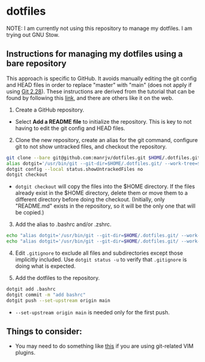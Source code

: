 # dotfiles

NOTE: I am currently not using this repository to manage my dotfiles. I am trying out GNU Stow.

## Instructions for managing my dotfiles using a bare repository

This approach is specific to GitHub. It avoids manually editing the git config and HEAD files in order to replace "master" with "main" (does not apply if using [Git 2.28](https://github.blog/2020-07-27-highlights-from-git-2-28/)). These instructions are derived from the tutorial that can be found by following this [link](https://www.atlassian.com/git/tutorials/dotfiles), and there are others like it on the web.

1. Create a GitHub repository.

* Select **Add a README file** to initialize the repository. This is key to not having to edit the git config and HEAD files.

2. Clone the new repository, create an alias for the git command, configure git to not show untracked files, and checkout the repository.
```sh
git clone --bare git@github.com:manrjv/dotfiles.git $HOME/.dotfiles.git
alias dotgit='/usr/bin/git --git-dir=$HOME/.dotfiles.git/ --work-tree=$HOME'
dotgit config --local status.showUntrackedFiles no
dotgit checkout
```
* `dotgit checkout` will copy the files into the $HOME directory. If the files already exist in the $HOME directory, delete them or move them to a different directory before doing the checkout. (Initially, only "README.md" exists in the repository, so it will be the only one that will be copied.)

3. Add the alias to .bashrc and/or .zshrc.
```sh
echo "alias dotgit='/usr/bin/git --git-dir=$HOME/.dotfiles.git/ --work-tree=$HOME'" >>~/.bashrc
echo "alias dotgit='/usr/bin/git --git-dir=$HOME/.dotfiles.git/ --work-tree=$HOME'" >>~/.zshrc
```
4. Edit `.gitignore` to exclude all files and subdirectories except those implicitly included. Use `dotgit status -u` to verify that `.gitignore` is doing what is expected.

5. Add the dotfiles to the repository.
```sh
dotgit add .bashrc
dotgit commit -m "add bashrc"
dotgit push --set-upstream origin main
```
* `--set-upstream origin main` is needed only for the first push.

## Things to consider:
* You may need to do something like [this](https://stackoverflow.com/questions/30791692/make-vim-follow-symlinks-when-opening-files-from-command-line) if you are using git-related VIM plugins.

